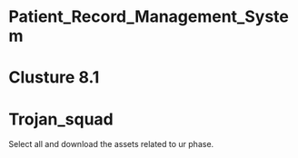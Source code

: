 # Patient_Record_Management_System
# Clusture 8.1
# Trojan_squad

Select all and download the assets related to ur phase.
